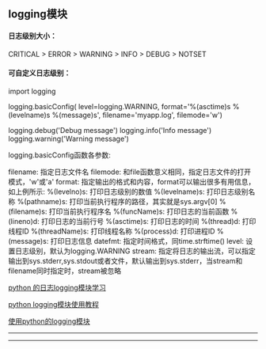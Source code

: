 
logging模块
----

#### 日志级别大小：

CRITICAL > ERROR > WARNING > INFO > DEBUG > NOTSET

#### 可自定义日志级别：


  import logging

  logging.basicConfig(
                  level=logging.WARNING,
                  format='%(asctime)s %(levelname)s %(message)s',
                  filename='myapp.log',
                  filemode='w')

  logging.debug('Debug message')
  logging.info('Info message')
  logging.warning('Warning message')

logging.basicConfig函数各参数:

  filename: 指定日志文件名
  filemode: 和file函数意义相同，指定日志文件的打开模式，'w'或'a'
  format: 指定输出的格式和内容，format可以输出很多有用信息，如上例所示:
   %(levelno)s: 打印日志级别的数值
   %(levelname)s: 打印日志级别名称
   %(pathname)s: 打印当前执行程序的路径，其实就是sys.argv[0]
   %(filename)s: 打印当前执行程序名
   %(funcName)s: 打印日志的当前函数
   %(lineno)d: 打印日志的当前行号
   %(asctime)s: 打印日志的时间
   %(thread)d: 打印线程ID
   %(threadName)s: 打印线程名称
   %(process)d: 打印进程ID
   %(message)s: 打印日志信息
  datefmt: 指定时间格式，同time.strftime()
  level: 设置日志级别，默认为logging.WARNING
  stream: 指定将日志的输出流，可以指定输出到sys.stderr,sys.stdout或者文件，默认输出到sys.stderr，当stream和filename同时指定时，stream被忽略

[python 的日志logging模块学习](http://blog.csdn.net/yatere/article/details/6655445)

[python logging模块使用教程](http://www.jianshu.com/p/feb86c06c4f4)

[使用python的logging模块](http://kenby.iteye.com/blog/1162698)

---

---

